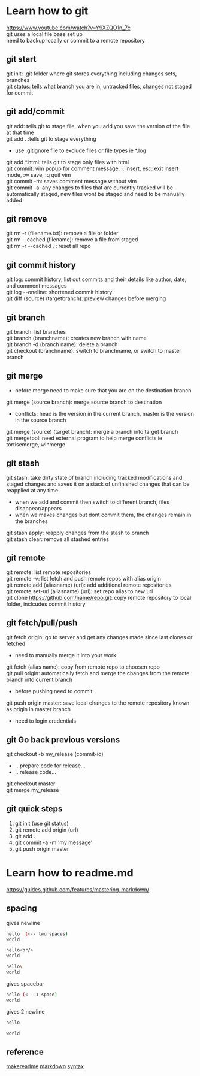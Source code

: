 # Learn how to git

https://www.youtube.com/watch?v=Y9XZQO1n_7c \
git uses a local file base set up\
need to backup locally or commit to a remote repository

## git start
git init: .git folder where git stores everything including changes sets, branches\
git status: tells what branch you are in, untracked files, changes not staged for commit

## git add/commit
git add: tells git to stage file, when you add you save the version of the file at that time\
git add .	:tells git to stage everything

* use .gitignore file to exclude files or file types ie *.log

git add *.html:	tells git to stage only files with html\
git commit: vim popup for comment message. i: insert, esc: exit insert mode, :w save, :q quit vim\
git commit -m: saves comment message without vim\
git commit -a: any changes to files that are currently tracked will be automatically staged, new files wont be staged and need to be manually added

## git remove
git rm -r (filename.txt): remove a file or folder\
git rm --cached (filename): remove a file from staged\
git rm -r --cached .	: reset all repo

## git commit history
git log: commit history, list out commits and their details like author, date, and comment messages\
git log --oneline: shortened commit history\
git diff (source) (targetbranch): preview changes before merging

## git branch
git branch: list branches\
git branch (branchname): creates new branch with name\
git branch -d (branch name): delete a branch\
git checkout (branchname): switch to branchname, or switch to master branch

## git merge

* before merge need to make sure that you are on the destination branch

git merge (source branch): merge source branch to destination

* conflicts: head is the version in the current branch, master is the version in the source branch

git merge (source) (target branch): merge a branch into target branch\
git mergetool: need external program to help merge conflicts ie tortisemerge, winmerge

## git stash
git stash: take dirty state of branch including tracked modifications and staged changes and saves it on a stack of unfinished changes that can be reapplied at any time

* when we add and commit then switch to different branch, files disappear/appears
* when we makes changes but dont commit them, the changes remain in the branches

git stash apply: reapply changes from the stash to branch\
git stash clear: remove all stashed entries

## git remote
git remote: list remote repositories\
git remote -v: list fetch and push remote repos with alias origin\
git remote add (aliasname) (url): add additional remote repositories\
git remote set-url (aliasname) (url):  set repo alias to new url\
git clone https://github.com/name/repo.git: copy remote repository to local folder, inclcudes commit history

## git fetch/pull/push
git fetch origin: go to server and get any changes made since last clones or fetched

* need to manually merge it into your work

git fetch (alias name): copy from remote repo to choosen repo\
git pull origin: automatically fetch and merge the changes from the remote branch into current branch

* before pushing need to commit

git push origin master: save local changes to the remote repository known as origin in master branch

* need to login credentials

## git Go back previous versions
git checkout -b my_release (commit-id)

* ...prepare code for release...
* ...release code...

git checkout master\
git merge my_release

## git quick steps
1. git init (use git status)
2. git remote add origin (url)
3. git add .
4. git commit -a -m 'my message'
5. git push origin master

# Learn how to readme.md
https://guides.github.com/features/mastering-markdown/

## spacing
gives newline
```bash
hello  (<-- two spaces)
world
```
```bash 
hello<br/>
world
```
```bash
hello\
world
```

gives spacebar
```bash
hello (<-- 1 space)
world
```

gives 2 newline
```bash
hello

world
```

## reference
[makereadme](https://www.makeareadme.com/)
[markdown](https://github.com/adam-p/markdown-here/wiki/Markdown-Cheatsheet)
[syntax](https://help.github.com/en/articles/basic-writing-and-formatting-syntax)
